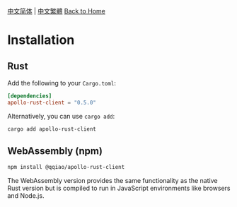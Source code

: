 [中文简体](../zh-CN/Installation.md) | [中文繁體](../zh-TW/Installation.md)
[Back to Home](Home.md)

# Installation

## Rust

Add the following to your `Cargo.toml`:

```toml
[dependencies]
apollo-rust-client = "0.5.0"
```

Alternatively, you can use `cargo add`:

```bash
cargo add apollo-rust-client
```

## WebAssembly (npm)

```bash
npm install @qqiao/apollo-rust-client
```

The WebAssembly version provides the same functionality as the native Rust version but is compiled to run in JavaScript environments like browsers and Node.js.
